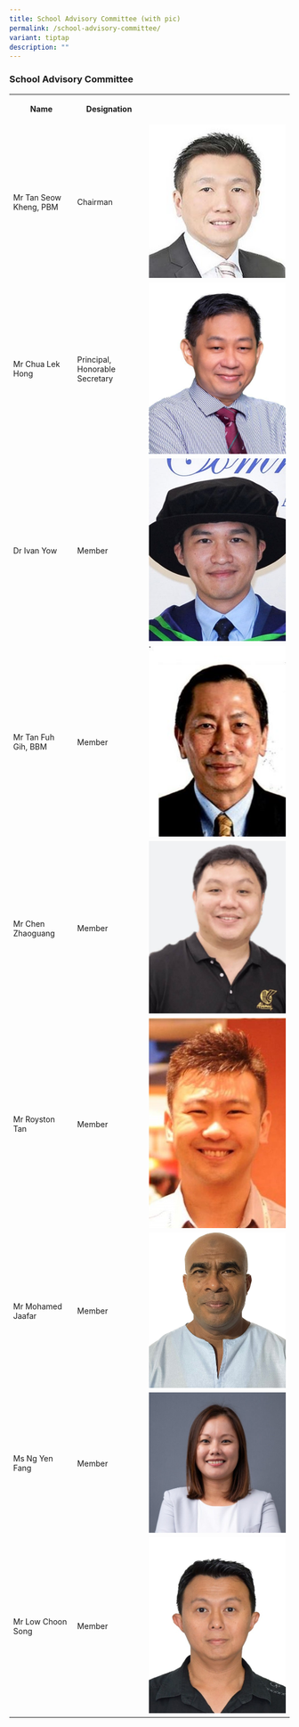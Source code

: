 ```yaml
---
title: School Advisory Committee (with pic)
permalink: /school-advisory-committee/
variant: tiptap
description: ""
---
```

<h3>School Advisory Committee</h3>
<table style="minWidth: 75px">
<colgroup>
<col>
<col>
<col>
</colgroup>
<tbody>
<tr>
<th rowspan="1" colspan="1">
<p>Name</p>
</th>
<th rowspan="1" colspan="1">
<p>Designation</p>
</th>
<th rowspan="1" colspan="1">
<p></p>
</th>
</tr>
<tr>
<td rowspan="1" colspan="1">
<p>Mr Tan Seow Kheng, PBM</p>
</td>
<td rowspan="1" colspan="1">
<p>Chairman</p>
</td>
<td rowspan="1" colspan="1">
<div class="isomer-image-wrapper">
<img style="width: 100%" height="auto" width="100%" alt="" src="/images/SAC/Tan_Seow_Kheng.JPG">
</div>
</td>
</tr>
<tr>
<td rowspan="1" colspan="1">
<p>Mr Chua Lek Hong</p>
</td>
<td rowspan="1" colspan="1">
<p>Principal, Honorable Secretary</p>
</td>
<td rowspan="1" colspan="1">
<div class="isomer-image-wrapper">
<img style="width: 100%" height="auto" width="100%" alt="" src="/images/SMC/SMC 2023/mr chua lek hong.jpeg">
</div>
</td>
</tr>
<tr>
<td rowspan="1" colspan="1">
<p>Dr Ivan Yow</p>
</td>
<td rowspan="1" colspan="1">
<p>Member</p>
</td>
<td rowspan="1" colspan="1">
<div class="isomer-image-wrapper">
<img style="width: 100%" height="auto" width="100%" alt="" src="/images/SAC/Ivan.jpg">
</div>
</td>
</tr>
<tr>
<td rowspan="1" colspan="1">
<p>Mr Tan Fuh Gih, BBM</p>
</td>
<td rowspan="1" colspan="1">
<p>Member</p>
</td>
<td rowspan="1" colspan="1">
<div class="isomer-image-wrapper">
<img style="width: 100%" height="auto" width="100%" alt="" src="/images/SAC/Tan_Fuh_Gih.JPG">
</div>
</td>
</tr>
<tr>
<td rowspan="1" colspan="1">
<p>Mr Chen Zhaoguang</p>
</td>
<td rowspan="1" colspan="1">
<p>Member</p>
</td>
<td rowspan="1" colspan="1">
<div class="isomer-image-wrapper">
<img style="width: 100%" height="auto" width="100%" alt="" src="/images/SAC/Zhaoguang.jpg">
</div>
</td>
</tr>
<tr>
<td rowspan="1" colspan="1">
<p>Mr Royston Tan</p>
</td>
<td rowspan="1" colspan="1">
<p>Member</p>
</td>
<td rowspan="1" colspan="1">
<div class="isomer-image-wrapper">
<img style="width: 100%" height="auto" width="100%" alt="" src="/images/SAC/Royston.jpg">
</div>
</td>
</tr>
<tr>
<td rowspan="1" colspan="1">
<p>Mr Mohamed Jaafar</p>
</td>
<td rowspan="1" colspan="1">
<p>Member</p>
</td>
<td rowspan="1" colspan="1">
<div class="isomer-image-wrapper">
<img style="width: 100%" height="auto" width="100%" alt="" src="/images/SAC/Jaafar.jpg">
</div>
</td>
</tr>
<tr>
<td rowspan="1" colspan="1">
<p>Ms Ng Yen Fang</p>
</td>
<td rowspan="1" colspan="1">
<p>Member</p>
</td>
<td rowspan="1" colspan="1">
<div class="isomer-image-wrapper">
<img style="width: 100%" height="auto" width="100%" alt="" src="/images/SAC/Yen_Fang.jpg">
</div>
</td>
</tr>
<tr>
<td rowspan="1" colspan="1">
<p>Mr Low Choon Song</p>
</td>
<td rowspan="1" colspan="1">
<p>Member</p>
</td>
<td rowspan="1" colspan="1">
<div class="isomer-image-wrapper">
<img style="width: 100%" height="auto" width="100%" alt="" src="/images/SAC/Choon_Song.jpg">
</div>
</td>
</tr>
</tbody>
</table>
<p></p>